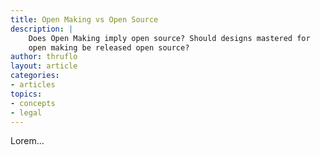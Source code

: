```yaml
---
title: Open Making vs Open Source
description: |
    Does Open Making imply open source? Should designs mastered for
    open making be released open source?
author: thruflo
layout: article
categories:
- articles
topics:
- concepts
- legal
---
```

  
Lorem...